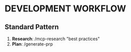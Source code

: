 # DEVELOPMENT WORKFLOW

## Standard Pattern

1. **Research**: /mcp-research "best practices"
2. **Plan**: /generate-prp <template> <name>
3. **Implement**: Code with patterns
4. **Validate**: /mcp-security-scan
5. **Test**: /mcp-ui-validate
6. **Complete**: Update PIECES memory

## Performance Targets
- API Response: <22ms
- Agent Coordination: <200ms
- User Capacity: 15,000+